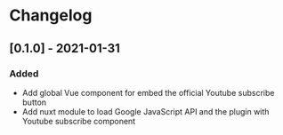 # Changelog

## [0.1.0] - 2021-01-31
### Added

- Add global Vue component for embed the official Youtube subscribe button
- Add nuxt module to load Google JavaScript API and the plugin with Youtube subscribe component
